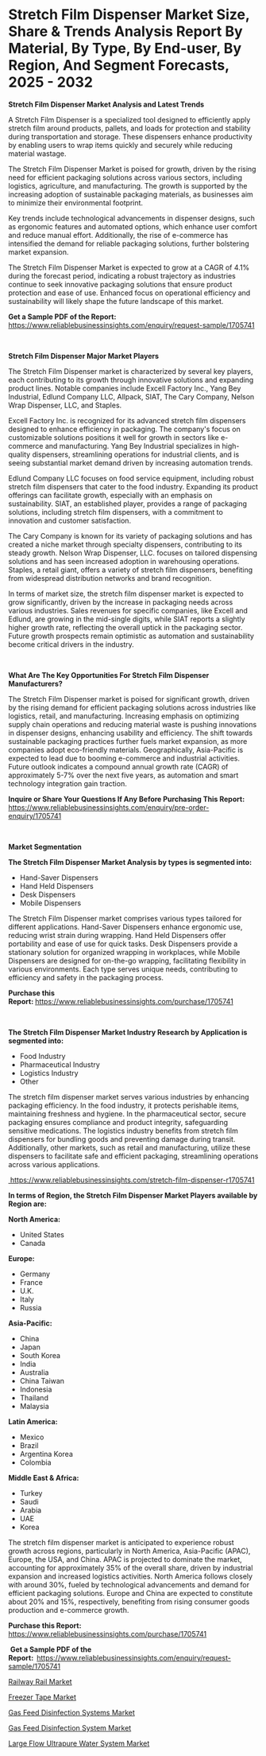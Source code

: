 <p><h1>Stretch Film Dispenser Market Size, Share & Trends Analysis Report By Material, By Type, By End-user, By Region, And Segment Forecasts, 2025 - 2032</h1></p><p><strong>Stretch Film Dispenser Market Analysis and Latest Trends</strong></p>
<p><p>A Stretch Film Dispenser is a specialized tool designed to efficiently apply stretch film around products, pallets, and loads for protection and stability during transportation and storage. These dispensers enhance productivity by enabling users to wrap items quickly and securely while reducing material wastage. </p><p>The Stretch Film Dispenser Market is poised for growth, driven by the rising need for efficient packaging solutions across various sectors, including logistics, agriculture, and manufacturing. The growth is supported by the increasing adoption of sustainable packaging materials, as businesses aim to minimize their environmental footprint. </p><p>Key trends include technological advancements in dispenser designs, such as ergonomic features and automated options, which enhance user comfort and reduce manual effort. Additionally, the rise of e-commerce has intensified the demand for reliable packaging solutions, further bolstering market expansion. </p><p>The Stretch Film Dispenser Market is expected to grow at a CAGR of 4.1% during the forecast period, indicating a robust trajectory as industries continue to seek innovative packaging solutions that ensure product protection and ease of use. Enhanced focus on operational efficiency and sustainability will likely shape the future landscape of this market.</p></p>
<p><strong>Get a Sample PDF of the Report:&nbsp;</strong> <a href="https://www.reliablebusinessinsights.com/enquiry/request-sample/1705741?utm_campaign=115&utm_medium=2&utm_source=Github&utm_content=ia&utm_term=27032025&utm_id=stretch-film-dispenser">https://www.reliablebusinessinsights.com/enquiry/request-sample/1705741</a></p>
<p>&nbsp;</p>
<p><strong>Stretch Film Dispenser Major Market Players</strong></p>
<p><p>The Stretch Film Dispenser market is characterized by several key players, each contributing to its growth through innovative solutions and expanding product lines. Notable companies include Excell Factory Inc., Yang Bey Industrial, Edlund Company LLC, Allpack, SIAT, The Cary Company, Nelson Wrap Dispenser, LLC, and Staples.</p><p>Excell Factory Inc. is recognized for its advanced stretch film dispensers designed to enhance efficiency in packaging. The company's focus on customizable solutions positions it well for growth in sectors like e-commerce and manufacturing. Yang Bey Industrial specializes in high-quality dispensers, streamlining operations for industrial clients, and is seeing substantial market demand driven by increasing automation trends.</p><p>Edlund Company LLC focuses on food service equipment, including robust stretch film dispensers that cater to the food industry. Expanding its product offerings can facilitate growth, especially with an emphasis on sustainability. SIAT, an established player, provides a range of packaging solutions, including stretch film dispensers, with a commitment to innovation and customer satisfaction.</p><p>The Cary Company is known for its variety of packaging solutions and has created a niche market through specialty dispensers, contributing to its steady growth. Nelson Wrap Dispenser, LLC. focuses on tailored dispensing solutions and has seen increased adoption in warehousing operations. Staples, a retail giant, offers a variety of stretch film dispensers, benefiting from widespread distribution networks and brand recognition.</p><p>In terms of market size, the stretch film dispenser market is expected to grow significantly, driven by the increase in packaging needs across various industries. Sales revenues for specific companies, like Excell and Edlund, are growing in the mid-single digits, while SIAT reports a slightly higher growth rate, reflecting the overall uptick in the packaging sector. Future growth prospects remain optimistic as automation and sustainability become critical drivers in the industry.</p></p>
<p>&nbsp;</p>
<p><strong>What Are The Key Opportunities For Stretch Film Dispenser Manufacturers?</strong></p>
<p><p>The Stretch Film Dispenser market is poised for significant growth, driven by the rising demand for efficient packaging solutions across industries like logistics, retail, and manufacturing. Increasing emphasis on optimizing supply chain operations and reducing material waste is pushing innovations in dispenser designs, enhancing usability and efficiency. The shift towards sustainable packaging practices further fuels market expansion, as more companies adopt eco-friendly materials. Geographically, Asia-Pacific is expected to lead due to booming e-commerce and industrial activities. Future outlook indicates a compound annual growth rate (CAGR) of approximately 5-7% over the next five years, as automation and smart technology integration gain traction.</p></p>
<p><strong>Inquire or Share Your Questions If Any Before Purchasing This Report:</strong> <a href="https://www.reliablebusinessinsights.com/enquiry/pre-order-enquiry/1705741?utm_campaign=115&utm_medium=2&utm_source=Github&utm_content=ia&utm_term=27032025&utm_id=stretch-film-dispenser">https://www.reliablebusinessinsights.com/enquiry/pre-order-enquiry/1705741</a></p>
<p>&nbsp;</p>
<p><strong>Market Segmentation</strong></p>
<p><strong>The Stretch Film Dispenser Market Analysis by types is segmented into:</strong></p>
<p><ul><li>Hand-Saver Dispensers</li><li>Hand Held Dispensers</li><li>Desk Dispensers</li><li>Mobile Dispensers</li></ul></p>
<p><p>The Stretch Film Dispenser market comprises various types tailored for different applications. Hand-Saver Dispensers enhance ergonomic use, reducing wrist strain during wrapping. Hand Held Dispensers offer portability and ease of use for quick tasks. Desk Dispensers provide a stationary solution for organized wrapping in workplaces, while Mobile Dispensers are designed for on-the-go wrapping, facilitating flexibility in various environments. Each type serves unique needs, contributing to efficiency and safety in the packaging process.</p></p>
<p><strong>Purchase this Report:&nbsp;</strong><a href="https://www.reliablebusinessinsights.com/purchase/1705741?utm_campaign=115&utm_medium=2&utm_source=Github&utm_content=ia&utm_term=27032025&utm_id=stretch-film-dispenser">https://www.reliablebusinessinsights.com/purchase/1705741</a></p>
<p>&nbsp;</p>
<p><strong>The Stretch Film Dispenser Market Industry Research by Application is segmented into:</strong></p>
<p><ul><li>Food Industry</li><li>Pharmaceutical Industry</li><li>Logistics Industry</li><li>Other</li></ul></p>
<p><p>The stretch film dispenser market serves various industries by enhancing packaging efficiency. In the food industry, it protects perishable items, maintaining freshness and hygiene. In the pharmaceutical sector, secure packaging ensures compliance and product integrity, safeguarding sensitive medications. The logistics industry benefits from stretch film dispensers for bundling goods and preventing damage during transit. Additionally, other markets, such as retail and manufacturing, utilize these dispensers to facilitate safe and efficient packaging, streamlining operations across various applications.</p></p>
<p><a href="https://www.reliablebusinessinsights.com/stretch-film-dispenser-r1705741?utm_campaign=115&utm_medium=2&utm_source=Github&utm_content=ia&utm_term=27032025&utm_id=stretch-film-dispenser">&nbsp;https://www.reliablebusinessinsights.com/stretch-film-dispenser-r1705741</a></p>
<p><strong>In terms of Region, the Stretch Film Dispenser Market Players available by Region are:</strong></p>
<p>
    <p> <strong> North America: </strong>
        <ul>
            <li>United States</li>
            <li>Canada</li>
        </ul>
        </p> 
    <p> <strong> Europe: </strong>
        <ul>
            <li>Germany</li>
            <li>France</li>
            <li>U.K.</li>
            <li>Italy</li>
            <li>Russia</li>
        </ul>
        </p> 
    <p> <strong> Asia-Pacific: </strong>
        <ul>
            <li>China</li>
            <li>Japan</li>
            <li>South Korea</li>
            <li>India</li>
            <li>Australia</li>
            <li>China Taiwan</li>
            <li>Indonesia</li>
            <li>Thailand</li>
            <li>Malaysia</li>
        </ul>
        </p> 
    <p> <strong> Latin America: </strong>
        <ul>
            <li>Mexico</li>
            <li>Brazil</li>
            <li>Argentina Korea</li>
            <li>Colombia</li>
        </ul>
        </p> 
    <p> <strong> Middle East & Africa: </strong>
        <ul>
            <li>Turkey</li>
            <li>Saudi</li>
            <li>Arabia</li>
            <li>UAE</li>
            <li>Korea</li>
        </ul>
    </p>
    </p>
<p><p>The stretch film dispenser market is anticipated to experience robust growth across regions, particularly in North America, Asia-Pacific (APAC), Europe, the USA, and China. APAC is projected to dominate the market, accounting for approximately 35% of the overall share, driven by industrial expansion and increased logistics activities. North America follows closely with around 30%, fueled by technological advancements and demand for efficient packaging solutions. Europe and China are expected to constitute about 20% and 15%, respectively, benefiting from rising consumer goods production and e-commerce growth.</p></p>
<p><strong>Purchase this Report: </strong><a href="https://www.reliablebusinessinsights.com/purchase/1705741?utm_campaign=115&utm_medium=2&utm_source=Github&utm_content=ia&utm_term=27032025&utm_id=stretch-film-dispenser">https://www.reliablebusinessinsights.com/purchase/1705741</a></p>
<p>&nbsp;<strong>Get a Sample PDF of the Report:&nbsp;&nbsp;</strong><a href="https://www.reliablebusinessinsights.com/enquiry/request-sample/1705741?utm_campaign=115&utm_medium=2&utm_source=Github&utm_content=ia&utm_term=27032025&utm_id=stretch-film-dispenser">https://www.reliablebusinessinsights.com/enquiry/request-sample/1705741</a></p>
<p><strong></strong></p>
<p><p><a href="https://github.com/shondapmbau/Market-Research-Report-List-1/blob/main/railway-rail-market.md?utm_campaign=115&utm_medium=2&utm_source=Github&utm_content=ia&utm_term=27032025&utm_id=stretch-film-dispenser">Railway Rail Market</a></p><p><a href="https://github.com/MonroeBullock54/Market-Research-Report-List-2/blob/main/freezer-tape-market.md?utm_campaign=115&utm_medium=2&utm_source=Github&utm_content=ia&utm_term=27032025&utm_id=stretch-film-dispenser">Freezer Tape Market</a></p><p><a href="https://github.com/FassouRP/Market-Research-Report-List-7/blob/main/gas-feed-disinfection-systems-market.md?utm_campaign=115&utm_medium=2&utm_source=Github&utm_content=ia&utm_term=27032025&utm_id=stretch-film-dispenser">Gas Feed Disinfection Systems Market</a></p><p><a href="https://github.com/juniordelafrance/Market-Research-Report-List-5/blob/main/gas-feed-disinfection-system-market.md?utm_campaign=115&utm_medium=2&utm_source=Github&utm_content=ia&utm_term=27032025&utm_id=stretch-film-dispenser">Gas Feed Disinfection System Market</a></p><p><a href="https://github.com/rahu1506/Market-Research-Report-List-7/blob/main/large-flow-ultrapure-water-system-market.md?utm_campaign=115&utm_medium=2&utm_source=Github&utm_content=ia&utm_term=27032025&utm_id=stretch-film-dispenser">Large Flow Ultrapure Water System Market</a></p></p>